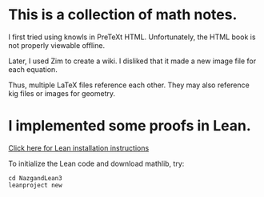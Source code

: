 # This is a collection of math notes.

I first tried using knowls in PreTeXt HTML. Unfortunately, the HTML book is not properly viewable offline.

Later, I used Zim to create a wiki. I disliked that it made a new image file for each equation.

Thus, multiple LaTeX files reference each other. They may also reference kig files or images for geometry.

# I implemented some proofs in Lean.

[Click here for Lean installation instructions](https://leanprover-community.github.io/get_started.html#regular-install)

To initialize the Lean code and download mathlib, try:

```
cd NazgandLean3
leanproject new
```
